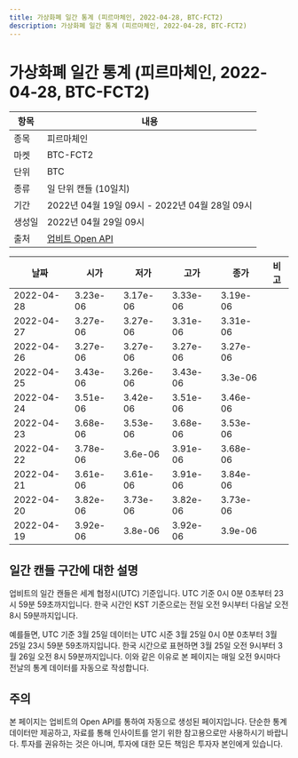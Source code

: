 ```yaml
---
title: 가상화폐 일간 통계 (피르마체인, 2022-04-28, BTC-FCT2)
description: 가상화폐 일간 통계 (피르마체인, 2022-04-28, BTC-FCT2)
---
```



가상화폐 일간 통계 (피르마체인, 2022-04-28, BTC-FCT2)
===

|항목|내용|
|--|--|
|종목|피르마체인|
|마켓|BTC-FCT2|
|단위|BTC|
|종류|일 단위 캔들 (10일치)|
|기간|2022년 04월 19일 09시 - 2022년 04월 28일 09시|
|생성일|2022년 04월 29일 09시|
|출처|[업비트 Open API](https://docs.upbit.com)|


|날짜|시가|저가|고가|종가|비고|
|--|--|--|--|--|--|
|2022-04-28|3.23e-06|3.17e-06|3.33e-06|3.19e-06|    |
|2022-04-27|3.27e-06|3.27e-06|3.31e-06|3.31e-06|    |
|2022-04-26|3.27e-06|3.27e-06|3.27e-06|3.27e-06|    |
|2022-04-25|3.43e-06|3.26e-06|3.43e-06|3.3e-06|    |
|2022-04-24|3.51e-06|3.42e-06|3.51e-06|3.46e-06|    |
|2022-04-23|3.68e-06|3.53e-06|3.68e-06|3.53e-06|    |
|2022-04-22|3.78e-06|3.6e-06|3.91e-06|3.68e-06|    |
|2022-04-21|3.61e-06|3.61e-06|3.91e-06|3.84e-06|    |
|2022-04-20|3.82e-06|3.73e-06|3.82e-06|3.73e-06|    |
|2022-04-19|3.92e-06|3.8e-06|3.92e-06|3.9e-06|    |


일간 캔들 구간에 대한 설명
---


업비트의 일간 캔들은 세계 협정시(UTC) 기준입니다. 
UTC 기준 0시 0분 0초부터 23시 59분 59초까지입니다. 
한국 시간인 KST 기준으로는 전일 오전 9시부터 다음날 오전 8시 59분까지입니다. 


예를들면, UTC 기준 3월 25일 데이터는 UTC 시준 3월 25일 0시 0분 0초부터 3월 25일 23시 59분 59초까지입니다. 
한국 시간으로 표현하면 3월 25일 오전 9시부터 3월 26일 오전 8시 59분까지입니다. 
이와 같은 이유로 본 페이지는 매일 오전 9시마다 전날의 통계 데이터를 자동으로 작성합니다. 


주의
---


본 페이지는 업비트의 Open API를 통하여 자동으로 생성된 페이지입니다. 
단순한 통계 데이터만 제공하고, 자료를 통해 인사이트를 얻기 위한 참고용으로만 사용하시기 바랍니다. 
투자를 권유하는 것은 아니며, 투자에 대한 모든 책임은 투자자 본인에게 있습니다. 
